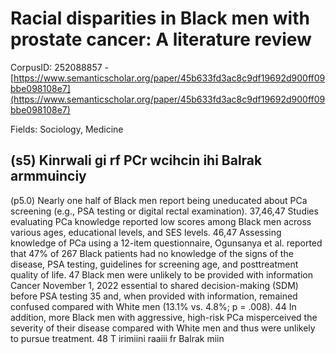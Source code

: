 # Racial disparities in Black men with prostate cancer: A literature review

CorpusID: 252088857 - [https://www.semanticscholar.org/paper/45b633fd3ac8c9df19692d900ff09bbe098108e7](https://www.semanticscholar.org/paper/45b633fd3ac8c9df19692d900ff09bbe098108e7)

Fields: Sociology, Medicine

## (s5) Kinrwali gi rf PCr wcihcin ihi Balrak armmuinciy
(p5.0) Nearly one half of Black men report being uneducated about PCa screening (e.g., PSA testing or digital rectal examination). 37,46,47 Studies evaluating PCa knowledge reported low scores among Black men across various ages, educational levels, and SES levels. 46,47 Assessing knowledge of PCa using a 12-item questionnaire, Ogunsanya et al. reported that 47% of 267 Black patients had no knowledge of the signs of the disease, PSA testing, guidelines for screening age, and posttreatment quality of life. 47 Black men were unlikely to be provided with information Cancer November 1, 2022 essential to shared decision-making (SDM) before PSA testing 35 and, when provided with information, remained confused compared with White men (13.1% vs. 4.8%; p = .008). 44 In addition, more Black men with aggressive, high-risk PCa misperceived the severity of their disease compared with White men and thus were unlikely to pursue treatment. 48 T irimiini raaiii fr Balrak miin
